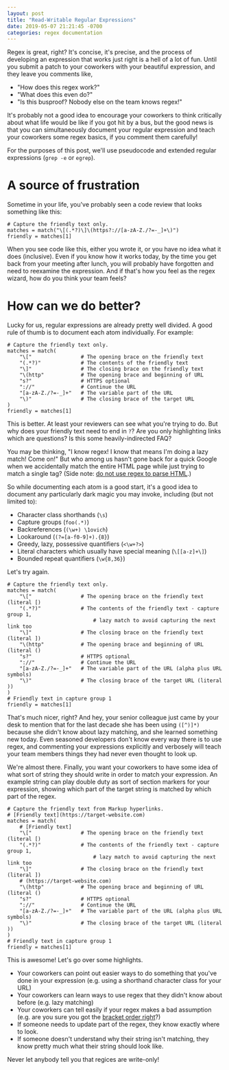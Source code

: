 ```yaml
---
layout: post
title: "Read-Writable Regular Expressions"
date: 2019-05-07 21:21:45 -0700
categories: regex documentation
---
```

Regex is great, right? It's concise, it's precise, and the process of developing
an expression that works just right is a hell of a lot of fun. Until you submit
a patch to your coworkers with your beautiful expression, and they leave you
comments like,

* "How does this regex work?"
* "What does this even do?"
* "Is this busproof? Nobody else on the team knows regex!"

It's probably not a good idea to encourage your coworkers to think critically
about what life would be like if you got hit by a bus, but the good news is that
you can simultaneously document your regular expression and teach your coworkers
some regex basics, if you comment them carefully!

For the purposes of this post, we'll use pseudocode and extended regular
expressions (`grep -e` or `egrep`).

# A source of frustration

Sometime in your life, you've probably seen a code review that looks something
like this:

```
# Capture the friendly text only.
matches = match("\[(.*?)\]\(https?://[a-zA-Z./?=-_]+\)")
friendly = matches[1]
```

When you see code like this, either you wrote it, or you have no idea what it
does (inclusive). Even if you know how it works today, by the time you get back
from your meeting after lunch, you will probably have forgotten and need to
reexamine the expression. And if that's how you feel as the regex wizard, how do
you think your team feels?

# How can we do better?

Lucky for us, regular expressions are already pretty well divided. A good rule
of thumb is to document each atom individually. For example:

```
# Capture the friendly text only.
matches = match(
    "\["                # The opening brace on the friendly text
    "(.*?)"             # The contents of the friendly text
    "\]"                # The closing brace on the friendly text
    "\(http"            # The opening brace and beginning of URL
    "s?"                # HTTPS optional
    "://"               # Continue the URL
    "[a-zA-Z./?=-_]+"   # The variable part of the URL
    "\)"                # The closing brace of the target URL
)
friendly = matches[1]
```

This is better. At least your reviewers can see what you're trying to do. But
why does your friendly text need to end in `?`? Are you only highlighting links
which are questions? Is this some heavily-indirected FAQ?

You may be thinking, "I know regex! I know that means I'm doing a lazy match!
Come on!" But who among us hasn't gone back for a quick Google when we
accidentally match the entire HTML page while just trying to match a single tag?
(Side note:
[do not use regex to parse HTML](https://stackoverflow.com/a/1732454).)

So while documenting each atom is a good start, it's a good idea to document any
particularly dark magic you may invoke, including (but not limited to):

* Character class shorthands (`\s`)
* Capture groups (`foo(.*)`)
* Backreferences (`(\w+) \1ovich`)
* Lookaround (`(?=[a-f0-9]+).{8}`)
* Greedy, lazy, possessive quantifiers (`<\w+?>`)
* Literal characters which usually have special meaning (`\[[a-z]+\]`)
* Bounded repeat quantifiers (`\w{8,36}`)

Let's try again.

```
# Capture the friendly text only.
matches = match(
    "\["                # The opening brace on the friendly text (literal [)
    "(.*?)"             # The contents of the friendly text - capture group 1,
                            # lazy match to avoid capturing the next link too
    "\]"                # The closing brace on the friendly text (literal ])
    "\(http"            # The opening brace and beginning of URL (literal ()
    "s?"                # HTTPS optional
    "://"               # Continue the URL
    "[a-zA-Z./?=-_]+"   # The variable part of the URL (alpha plus URL symbols)
    "\)"                # The closing brace of the target URL (literal ))
)
# Friendly text in capture group 1
friendly = matches[1]
```

That's much nicer, right? And hey, your senior colleague just came by your desk
to mention that for the last decade she has been using `([^)]*)` because she
didn't know about lazy matching, and she learned something new today. Even
seasoned developers don't know every way there is to use regex, and commenting
your expressions explicitly and verbosely will teach your team members things
they had never even thought to look up.

We're almost there. Finally, you want your coworkers to have some idea of what
sort of string they should write in order to match your expression. An example
string can play double duty as sort of section markers for your expression,
showing which part of the target string is matched by which part of the regex.

```
# Capture the friendly text from Markup hyperlinks.
# [Friendly text](https://target-website.com)
matches = match(
    # [Friendly text]
    "\["                # The opening brace on the friendly text (literal [)
    "(.*?)"             # The contents of the friendly text - capture group 1,
                            # lazy match to avoid capturing the next link too
    "\]"                # The closing brace on the friendly text (literal ])
    # (https://target-website.com)
    "\(http"            # The opening brace and beginning of URL (literal ()
    "s?"                # HTTPS optional
    "://"               # Continue the URL
    "[a-zA-Z./?=-_]+"   # The variable part of the URL (alpha plus URL symbols)
    "\)"                # The closing brace of the target URL (literal ))
)
# Friendly text in capture group 1
friendly = matches[1]
```

This is awesome! Let's go over some highlights.

* Your coworkers can point out easier ways to do something that you've done in
  your expression (e.g. using a shorthand character class for your URL)
* Your coworkers can learn ways to use regex that they didn't know about before
  (e.g. lazy matching)
* Your coworkers can tell easily if your regex makes a bad assumption (e.g. are
  you sure you got the
  [bracket order right](https://twitter.com/gregmcintyre/status/1123720996404584449)?)
* If someone needs to update part of the regex, they know exactly where to look.
* If someone doesn't understand why their string isn't matching, they know
  pretty much what their string should look like.

Never let anybody tell you that regices are write-only!
